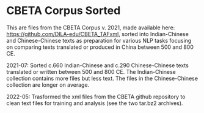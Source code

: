 # CBETA Corpus Sorted

This are files from the CBETA Corpus v. 2021, made available here: https://github.com/DILA-edu/CBETA_TAFxml, sorted into Indian-Chinese and Chinese-Chinese texts as preparation for various NLP tasks focusing on comparing texts translated or produced in China between 500 and 800 CE.

2021-07: Sorted c.660 Indian-Chinese and c.290 Chinese-Chinese texts translated or written between 500 and 800 CE. The Indian-Chinese collection contains more files but less text. The files in the Chinese-Chinese collection are longer on average.

2022-05: Trasformed the xml files from the CBETA github repository to clean text files for training and analysis (see the two tar.bz2 archives).



